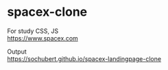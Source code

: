 # spacex-clone
For study CSS, JS   
https://www.spacex.com


Output  
https://sochubert.github.io/spacex-landingpage-clone
